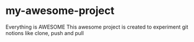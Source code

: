 # my-awesome-project
Everything is AWESOME
This awesome project is created to experiment git notions like clone, push and pull
